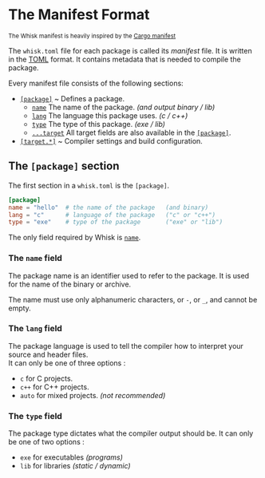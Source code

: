 # The Manifest Format

<sup>The Whisk manifest is heavily inspired by the [Cargo manifest]</sup>

[Cargo manifest]: https://doc.rust-lang.org/cargo/reference/manifest.html
[TOML]: https://toml.io/

The `whisk.toml` file for each package is called its *manifest* file. It is written<br>
in the [TOML] format. It contains metadata that is needed to compile the package.

Every manifest file consists of the following sections:

* [`[package]`](#the-package-section) ~ Defines a package.
  * [`name`](#the-name-field) The name of the package. *(and output binary / lib)*
  * [`lang`](#the-lang-field) The language this package uses. *(c / c++)*
  * [`type`](#the-type-field) The type of this package. *(exe / lib)*
  * [`...target`](targets.md) All target fields are also available in the [`[package]`](#the-package-section).
* [`[target.*]`](targets.md) ~ Compiler settings and build configuration.

## The `[package]` section

The first section in a `whisk.toml` is the `[package]`.

```toml
[package]
name = "hello"  # the name of the package   (and binary)
lang = "c"      # language of the package   ("c" or "c++")
type = "exe"    # type of the package       ("exe" or "lib") 
```

The only field required by Whisk is [`name`](#the-name-field).

### The `name` field

The package name is an identifier used to refer to the package. It is used<br>
for the name of the binary or archive.

The name must use only alphanumeric characters, or `-`, or `_`, and cannot be empty.

### The `lang` field

The package language is used to tell the compiler how to interpret your source and header files.<br>
It can only be one of three options :

- `c` for C projects.
- `c++` for C++ projects.
- `auto` for mixed projects. *(not recommended)*

### The `type` field

The package type dictates what the compiler output should be.<be>
It can only be one of two options :

- `exe` for executables *(programs)*
- `lib` for libraries *(static / dynamic)*
